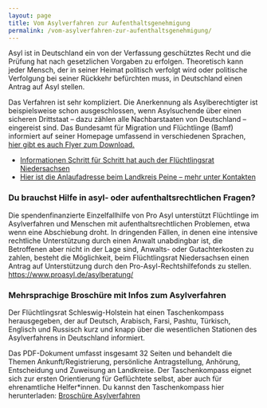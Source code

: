 ```yaml
---
layout: page
title: Vom Asylverfahren zur Aufenthaltsgenehmigung
permalink: /vom-asylverfahren-zur-aufenthaltsgenehmigung/
---
```


Asyl ist in Deutschland ein von der Verfassung geschütztes Recht und die Prüfung hat nach gesetzlichen Vorgaben zu erfolgen. Theoretisch kann jeder Mensch, der in seiner Heimat politisch verfolgt wird oder politische Verfolgung bei seiner Rückkehr befürchten muss, in Deutschland einen Antrag auf Asyl stellen.

Das Verfahren ist sehr kompliziert. Die Anerkennung als Asylberechtigter ist beispielsweise schon ausgeschlossen, wenn Asylsuchende über einen sicheren Drittstaat – dazu zählen alle Nachbarstaaten von Deutschland – eingereist sind. Das Bundesamt für Migration und Flüchtlinge (Bamf) informiert auf seiner Homepage umfassend in verschiedenen Sprachen, [hier gibt es auch Flyer zum Download.](https://www.bamf.de/DE/Themen/AsylFluechtlingsschutz/AblaufAsylverfahrens/ablaufasylverfahrens-node.html)

* [Informationen Schritt für Schritt hat auch der Flüchtlingsrat Niedersachsen](http://www.nds-fluerat.org/leitfaden/1-zugang-asylantrag/asylantrag-wer/ "http://www.nds-fluerat.org/leitfaden/1-zugang-asylantrag/asylantrag-wer/")
* [Hier ist die Anlaufadresse beim Landkreis Peine – mehr unter Kontakten](https://www.landkreis-peine.de/?object=tx,3583.19985.1  "https://www.landkreis-peine.de/index.php?object=tx,3583.2.1&ModID=10&FID=1242.671.1")

### Du brauchst Hilfe in asyl\- oder aufenthaltsrechtlichen Fragen?

Die spendenfinanzierte Einzelfallhilfe von Pro Asyl unterstützt Flüchtlinge im Asylverfahren und Menschen mit aufenthaltsrechtlichen Problemen, etwa wenn eine Abschiebung droht. In dringenden Fällen, in denen eine intensive rechtliche Unterstützung durch einen Anwalt unabdingbar ist, die Betroffenen aber nicht in der Lage sind, Anwalts\- oder Gutachterkosten zu zahlen, besteht die Möglichkeit, beim Flüchtlingsrat Niedersachsen einen Antrag auf Unterstützung durch den Pro\-Asyl\-Rechtshilfefonds zu stellen. <https://www.proasyl.de/asylberatung/>

### Mehrsprachige Broschüre mit Infos zum Asylverfahren

Der Flüchtlingsrat Schleswig\-Holstein hat einen Taschenkompass herausgegeben, der auf Deutsch, Arabisch, Farsi, Pashtu, Türkisch, Englisch und Russisch kurz und knapp über die wesentlichen Stationen des Asylverfahrens in Deutschland informiert.

Das PDF\-Dokument umfasst insgesamt 32 Seiten und behandelt die Themen Ankunft/Registrierung, persönliche Antragstellung, Anhörung, Entscheidung und Zuweisung an Landkreise. Der Taschenkompass eignet sich zur ersten Orientierung für Geflüchtete selbst, aber auch für ehrenamtliche Helfer\*innen. Du kannst den Taschenkompass hier herunterladen: [Broschüre Asylverfahren](/assets/copied-from-verwaltungsportal/broschuere_asylverfahren_verschied.-sprachen.pdf "Broschüre Asylverfahren")

